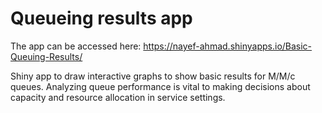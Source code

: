 # Queueing results app 

The app can be accessed here: https://nayef-ahmad.shinyapps.io/Basic-Queuing-Results/

Shiny app to draw interactive graphs to show basic results for M/M/c queues. Analyzing queue performance is vital to making decisions about capacity and resource allocation in service settings.
